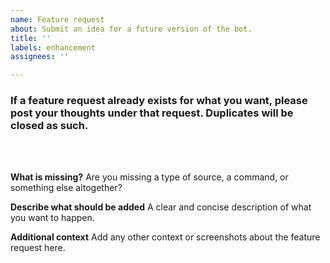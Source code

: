 ```yaml
---
name: Feature request
about: Submit an idea for a future version of the bot.
title: ''
labels: enhancement
assignees: ''

---
```


<h3>If a feature request already exists for what you want, please post your thoughts under that request. Duplicates will be closed as such.</h3><br><br>

**What is missing?**
Are you missing a type of source, a command, or something else altogether?

**Describe what should be added**
A clear and concise description of what you want to happen.

**Additional context**
Add any other context or screenshots about the feature request here.
